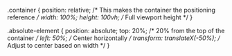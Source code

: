 .container {
    position: relative; /* This makes the container the positioning reference */
    width: 100%;
    height: 100vh; /* Full viewport height */
}

.absolute-element {
    position: absolute;
    top: 20%; /* 20% from the top of the container */
    left: 50%; /* Center horizontally */
    transform: translateX(-50%); /* Adjust to center based on width */
}